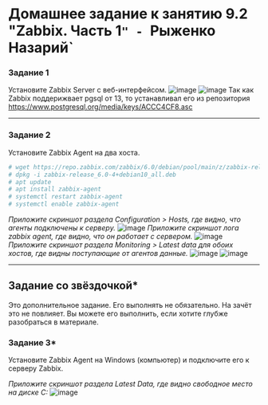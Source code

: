 # Домашнее задание к занятию 9.2 "Zabbix. Часть 1`" - `Рыженко Назарий`

### Задание 1 

Установите Zabbix Server с веб-интерфейсом.
![image](https://user-images.githubusercontent.com/106932460/213180154-32227686-49ef-451a-9aa8-4a96d5073960.png)
![image](https://user-images.githubusercontent.com/106932460/213161694-cd1ab9ef-5123-45eb-b21f-994b06eeb0cb.png)
Так как Zabbix поддерижвает pgsql от 13, то устанавливал его из репозитория https://www.postgresql.org/media/keys/ACCC4CF8.asc

---

### Задание 2 

Установите Zabbix Agent на два хоста.
```bash
# wget https://repo.zabbix.com/zabbix/6.0/debian/pool/main/z/zabbix-release/zabbix-release_6.0-4%2Bdebian10_all.deb
# dpkg -i zabbix-release_6.0-4+debian10_all.deb
# apt update
# apt install zabbix-agent
# systemctl restart zabbix-agent
# systemctl enable zabbix-agent
```
*Приложите скриншот раздела Configuration > Hosts, где видно, что агенты подключены к серверу.*
![image](https://user-images.githubusercontent.com/106932460/213202551-785a52d6-57dc-444e-b2a3-4fa9091a090f.png)
*Приложите скриншот лога zabbix agent, где видно, что он работает с сервером.*
![image](https://user-images.githubusercontent.com/106932460/213204234-3c9bd54a-970e-4157-a829-d06c751c8fe6.png)
*Приложите скриншот раздела Monitoring > Latest data для обоих хостов, где видны поступающие от агентов данные.*
![image](https://user-images.githubusercontent.com/106932460/213202776-6dc15fb0-425f-4b0c-9dbe-0009ff14bbf4.png)
![image](https://user-images.githubusercontent.com/106932460/213202691-f06ab47d-a9f6-45ed-8688-9458ddbd6f9c.png)

---
## Задание со звёздочкой*

Это дополнительное задание. Его выполнять не обязательно. На зачёт это не повлияет. Вы можете его выполнить, если хотите глубже разобраться в материале.

### Задание 3* 

Установите Zabbix Agent на Windows (компьютер) и подключите его к серверу Zabbix.

*Приложите скриншот раздела Latest Data, где видно свободное место на диске C:*
![image](https://user-images.githubusercontent.com/106932460/213232330-723d41dc-9b8a-4dac-866c-8453f0c44ca7.png)


